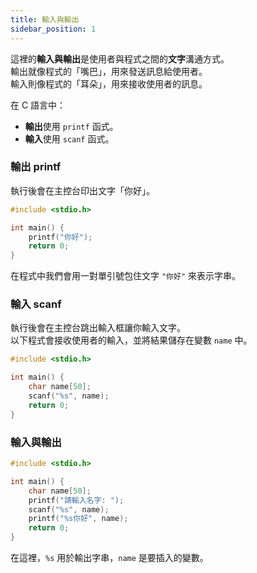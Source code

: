 ```yaml
---
title: 輸入與輸出
sidebar_position: 1
---
```


這裡的**輸入與輸出**是使用者與程式之間的**文字**溝通方式。  
輸出就像程式的「嘴巴」，用來發送訊息給使用者。  
輸入則像程式的「耳朵」，用來接收使用者的訊息。  

在 C 語言中：  
- **輸出**使用 `printf` 函式。  
- **輸入**使用 `scanf` 函式。

### 輸出 printf

執行後會在主控台印出文字「你好」。

```c
#include <stdio.h>

int main() {
    printf("你好");
    return 0;
}
```

在程式中我們會用一對單引號包住文字 `"你好"` 來表示字串。

### 輸入 scanf

執行後會在主控台跳出輸入框讓你輸入文字。   
以下程式會接收使用者的輸入，並將結果儲存在變數 `name` 中。  

```c
#include <stdio.h>

int main() {
    char name[50];
    scanf("%s", name);
    return 0;
}
```

### 輸入與輸出

```c
#include <stdio.h>

int main() {
    char name[50];
    printf("請輸入名字: ");
    scanf("%s", name);
    printf("%s你好", name);
    return 0;
}
```

在這裡，`%s` 用於輸出字串，`name` 是要插入的變數。